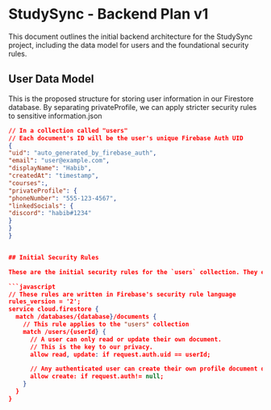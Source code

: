 # StudySync - Backend Plan v1

This document outlines the initial backend architecture for the StudySync project, including the data model for users and the foundational security rules.

## User Data Model
This is the proposed structure for storing user information in our Firestore database. By separating privateProfile, we can apply stricter security rules to sensitive information.json

```json
// In a collection called "users"
// Each document's ID will be the user's unique Firebase Auth UID
{
"uid": "auto_generated_by_firebase_auth",
"email": "user@example.com",
"displayName": "Habib",
"createdAt": "timestamp",
"courses":,
"privateProfile": {
"phoneNumber": "555-123-4567",
"linkedSocials": {
"discord": "habib#1234"
}
}
}


## Initial Security Rules

These are the initial security rules for the `users` collection. They enforce a "content-owner only" policy, meaning a user can only read or write their own data, ensuring privacy by default.

```javascript
// These rules are written in Firebase's security rule language
rules_version = '2';
service cloud.firestore {
  match /databases/{database}/documents {
    // This rule applies to the "users" collection
    match /users/{userId} {
      // A user can only read or update their own document.
      // This is the key to our privacy.
      allow read, update: if request.auth.uid == userId;

      // Any authenticated user can create their own profile document during sign-up.
      allow create: if request.auth!= null;
    }
  }
}